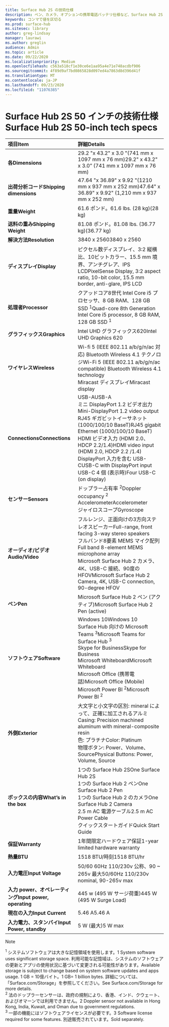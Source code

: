 ```yaml
---
title: Surface Hub 2S の技術仕様
description: ペン、カメラ、オプションの携帯電話バッテリ仕様など、Surface Hub 2S の技術仕様を表示します。
keywords: コンマで値を区切る
ms.prod: surface-hub
ms.sitesec: library
author: greg-lindsay
manager: laurawi
ms.author: greglin
audience: Admin
ms.topic: article
ms.date: 09/22/2020
ms.localizationpriority: Medium
ms.openlocfilehash: c563a518cf1e30ce6e1aa95a4e71e748acdbf906
ms.sourcegitcommit: 4f89d9af7bd0865828d097ed4a7863d8d396d41f
ms.translationtype: MT
ms.contentlocale: ja-JP
ms.lasthandoff: 09/23/2020
ms.locfileid: "11076385"
---
```

# <span data-ttu-id="c4504-104">Surface Hub 2S 50 インチの技術仕様</span><span class="sxs-lookup"><span data-stu-id="c4504-104">Surface Hub 2S 50-inch tech specs</span></span>

|**<span data-ttu-id="c4504-105">項目</span><span class="sxs-lookup"><span data-stu-id="c4504-105">Item</span></span>**|**<span data-ttu-id="c4504-106">詳細</span><span class="sxs-lookup"><span data-stu-id="c4504-106">Details</span></span>**|
|:------ |:--------- |
|**<span data-ttu-id="c4504-107">各</span><span class="sxs-lookup"><span data-stu-id="c4504-107">Dimensions</span></span>**| <span data-ttu-id="c4504-108">29.2 "x 43.2" x 3.0 "(741 mm x 1097 mm x 76 mm)</span><span class="sxs-lookup"><span data-stu-id="c4504-108">29.2" x 43.2" x 3.0” (741 mm x 1097 mm x 76 mm)</span></span> |
|**<span data-ttu-id="c4504-109">出荷分析コード</span><span class="sxs-lookup"><span data-stu-id="c4504-109">Shipping dimensions</span></span>**| <span data-ttu-id="c4504-110">47.64 "x 36.89" x 9.92 "(1210 mm x 937 mm x 252 mm)</span><span class="sxs-lookup"><span data-stu-id="c4504-110">47.64" x 36.89" x 9.92" (1,210 mm x 937 mm x 252 mm)</span></span>|
|**<span data-ttu-id="c4504-111">重量</span><span class="sxs-lookup"><span data-stu-id="c4504-111">Weight</span></span>**| <span data-ttu-id="c4504-112">61.6 ポンド。</span><span class="sxs-lookup"><span data-stu-id="c4504-112">61.6 lbs.</span></span> <span data-ttu-id="c4504-113">(28 kg)</span><span class="sxs-lookup"><span data-stu-id="c4504-113">(28 kg)</span></span> |
|**<span data-ttu-id="c4504-114">送料の重み</span><span class="sxs-lookup"><span data-stu-id="c4504-114">Shipping Weight</span></span>**| <span data-ttu-id="c4504-115">81.08 ポンド。</span><span class="sxs-lookup"><span data-stu-id="c4504-115">81.08 lbs.</span></span> <span data-ttu-id="c4504-116">(36.77 kg)</span><span class="sxs-lookup"><span data-stu-id="c4504-116">(36.77 kg)</span></span> |
|**<span data-ttu-id="c4504-117">解決方法</span><span class="sxs-lookup"><span data-stu-id="c4504-117">Resolution</span></span>**| <span data-ttu-id="c4504-118">3840 x 2560</span><span class="sxs-lookup"><span data-stu-id="c4504-118">3840 x 2560</span></span> |
|**<span data-ttu-id="c4504-119">ディスプレイ</span><span class="sxs-lookup"><span data-stu-id="c4504-119">Display</span></span>**| <span data-ttu-id="c4504-120">ピクセル数ディスプレイ、3:2 縦横比、10ビットカラー、15.5 mm 境界、アンチグレア、IPS LCD</span><span class="sxs-lookup"><span data-stu-id="c4504-120">PixelSense Display, 3:2 aspect ratio, 10-bit color, 15.5 mm border, anti-glare, IPS LCD</span></span> |
|**<span data-ttu-id="c4504-121">処理者</span><span class="sxs-lookup"><span data-stu-id="c4504-121">Processor</span></span>**| <span data-ttu-id="c4504-122">クアッドコア8世代 Intel Core i5 プロセッサ、8 GB RAM、128 GB SSD <sup> 1</span><span class="sxs-lookup"><span data-stu-id="c4504-122">Quad-core 8th Generation Intel Core i5 processor, 8 GB RAM, 128 GB SSD <sup>1</span></span></sup> |
|**<span data-ttu-id="c4504-123">グラフィックス</span><span class="sxs-lookup"><span data-stu-id="c4504-123">Graphics</span></span>**| <span data-ttu-id="c4504-124">Intel UHD グラフィックス620</span><span class="sxs-lookup"><span data-stu-id="c4504-124">Intel UHD Graphics 620</span></span> |
|**<span data-ttu-id="c4504-125">ワイヤレス</span><span class="sxs-lookup"><span data-stu-id="c4504-125">Wireless</span></span>**| <span data-ttu-id="c4504-126">Wi-fi 5 (IEEE 802.11 a/b/g/n/ac 対応) Bluetooth Wireless 4.1 テクノロジ</span><span class="sxs-lookup"><span data-stu-id="c4504-126">Wi-Fi 5 (IEEE 802.11 a/b/g/n/ac compatible) Bluetooth Wireless 4.1 technology</span></span> <br> <span data-ttu-id="c4504-127">Miracast ディスプレイ</span><span class="sxs-lookup"><span data-stu-id="c4504-127">Miracast display</span></span> |
|**<span data-ttu-id="c4504-128">Connections</span><span class="sxs-lookup"><span data-stu-id="c4504-128">Connections</span></span>**| <span data-ttu-id="c4504-129">USB-A</span><span class="sxs-lookup"><span data-stu-id="c4504-129">USB-A</span></span> <br> <span data-ttu-id="c4504-130">ミニ DisplayPort 1.2 ビデオ出力</span><span class="sxs-lookup"><span data-stu-id="c4504-130">Mini-DisplayPort 1.2 video output</span></span> <br> <span data-ttu-id="c4504-131">RJ45 ギガビットイーサネット (1000/100/10 BaseT)</span><span class="sxs-lookup"><span data-stu-id="c4504-131">RJ45 gigabit Ethernet (1000/100/10 BaseT)</span></span> <br> <span data-ttu-id="c4504-132">HDMI ビデオ入力 (HDMI 2.0、HDCP 2.2/1.4)</span><span class="sxs-lookup"><span data-stu-id="c4504-132">HDMI video input (HDMI 2.0, HDCP 2.2 /1.4)</span></span> <br> <span data-ttu-id="c4504-133">DisplayPort 入力を含む USB-C</span><span class="sxs-lookup"><span data-stu-id="c4504-133">USB-C with DisplayPort input</span></span> <br> <span data-ttu-id="c4504-134">USB-C 4 個 (表示時)</span><span class="sxs-lookup"><span data-stu-id="c4504-134">Four USB-C (on display)</span></span> |
|**<span data-ttu-id="c4504-135">センサー</span><span class="sxs-lookup"><span data-stu-id="c4504-135">Sensors</span></span>**| <span data-ttu-id="c4504-136">ドップラー占有率 <sup> 2</span><span class="sxs-lookup"><span data-stu-id="c4504-136">Doppler occupancy <sup>2</span></span></sup> <br> <span data-ttu-id="c4504-137">Accelerometer</span><span class="sxs-lookup"><span data-stu-id="c4504-137">Accelerometer</span></span> <br> <span data-ttu-id="c4504-138">ジャイロスコープ</span><span class="sxs-lookup"><span data-stu-id="c4504-138">Gyroscope</span></span> |
|**<span data-ttu-id="c4504-139">オーディオ/ビデオ</span><span class="sxs-lookup"><span data-stu-id="c4504-139">Audio/Video</span></span>**| <span data-ttu-id="c4504-140">フルレンジ、正面向けの3方向ステレオスピーカー</span><span class="sxs-lookup"><span data-stu-id="c4504-140">Full-range, front facing 3-way stereo speakers</span></span> <br> <span data-ttu-id="c4504-141">フルバンド8要素 MEMS マイク配列</span><span class="sxs-lookup"><span data-stu-id="c4504-141">Full band 8-element MEMS microphone array</span></span> <br> <span data-ttu-id="c4504-142">Microsoft Surface Hub 2 カメラ、4K、USB-C 接続、90度の HFOV</span><span class="sxs-lookup"><span data-stu-id="c4504-142">Microsoft Surface Hub 2 Camera, 4K, USB-C connection, 90-degree HFOV</span></span> |
|**<span data-ttu-id="c4504-143">ペン</span><span class="sxs-lookup"><span data-stu-id="c4504-143">Pen</span></span>**| <span data-ttu-id="c4504-144">Microsoft Surface Hub 2 ペン (アクティブ)</span><span class="sxs-lookup"><span data-stu-id="c4504-144">Microsoft Surface Hub 2 Pen (active)</span></span> |
|**<span data-ttu-id="c4504-145">ソフトウェア</span><span class="sxs-lookup"><span data-stu-id="c4504-145">Software</span></span>**| <span data-ttu-id="c4504-146">Windows 10</span><span class="sxs-lookup"><span data-stu-id="c4504-146">Windows 10</span></span> <br> <span data-ttu-id="c4504-147">Surface Hub 向けの Microsoft Teams <sup> 3</span><span class="sxs-lookup"><span data-stu-id="c4504-147">Microsoft Teams for Surface Hub <sup>3</span></span></sup> <br> <span data-ttu-id="c4504-148">Skype for Business</span><span class="sxs-lookup"><span data-stu-id="c4504-148">Skype for Business</span></span> <br> <span data-ttu-id="c4504-149">Microsoft Whiteboard</span><span class="sxs-lookup"><span data-stu-id="c4504-149">Microsoft Whiteboard</span></span> <br> <span data-ttu-id="c4504-150">Microsoft Office (携帯電話)</span><span class="sxs-lookup"><span data-stu-id="c4504-150">Microsoft Office (Mobile)</span></span> <br> <span data-ttu-id="c4504-151">Microsoft Power BI <sup> 2</span><span class="sxs-lookup"><span data-stu-id="c4504-151">Microsoft Power BI <sup>2</span></span></sup> |
|**<span data-ttu-id="c4504-152">外側</span><span class="sxs-lookup"><span data-stu-id="c4504-152">Exterior</span></span>**| <span data-ttu-id="c4504-153">大文字と小文字の区別: mineral によって、正確に加工されるアルミ</span><span class="sxs-lookup"><span data-stu-id="c4504-153">Casing: Precision machined aluminum with mineral-composite resin</span></span> <br> <span data-ttu-id="c4504-154">色: プラチナ</span><span class="sxs-lookup"><span data-stu-id="c4504-154">Color: Platinum</span></span> <br> <span data-ttu-id="c4504-155">物理ボタン: Power、Volume、Source</span><span class="sxs-lookup"><span data-stu-id="c4504-155">Physical Buttons: Power, Volume, Source</span></span> |
|**<span data-ttu-id="c4504-156">ボックスの内容</span><span class="sxs-lookup"><span data-stu-id="c4504-156">What’s in the box</span></span>**| <span data-ttu-id="c4504-157">1つの Surface Hub 2S</span><span class="sxs-lookup"><span data-stu-id="c4504-157">One Surface Hub 2S</span></span> <br> <span data-ttu-id="c4504-158">1つの Surface Hub 2 ペン</span><span class="sxs-lookup"><span data-stu-id="c4504-158">One Surface Hub 2 Pen</span></span>  <br> <span data-ttu-id="c4504-159">1つの Surface Hub 2 のカメラ</span><span class="sxs-lookup"><span data-stu-id="c4504-159">One Surface Hub 2 Camera</span></span> <br> <span data-ttu-id="c4504-160">2.5 m AC 電源ケーブル</span><span class="sxs-lookup"><span data-stu-id="c4504-160">2.5 m AC Power Cable</span></span> <br> <span data-ttu-id="c4504-161">クイックスタートガイド</span><span class="sxs-lookup"><span data-stu-id="c4504-161">Quick Start Guide</span></span> |
|**<span data-ttu-id="c4504-162">保証</span><span class="sxs-lookup"><span data-stu-id="c4504-162">Warranty</span></span>**| <span data-ttu-id="c4504-163">1年間限定ハードウェア保証</span><span class="sxs-lookup"><span data-stu-id="c4504-163">1-year limited hardware warranty</span></span> |
|**<span data-ttu-id="c4504-164">熱量</span><span class="sxs-lookup"><span data-stu-id="c4504-164">BTU</span></span>**| <span data-ttu-id="c4504-165">1518 BTU/時刻</span><span class="sxs-lookup"><span data-stu-id="c4504-165">1518 BTU/hr</span></span> |
|**<span data-ttu-id="c4504-166">入力電圧</span><span class="sxs-lookup"><span data-stu-id="c4504-166">Input Voltage</span></span>**| <span data-ttu-id="c4504-167">50/60 60Hz 110/230v 公称、90 ~ 265v 最大</span><span class="sxs-lookup"><span data-stu-id="c4504-167">50/60Hz 110/230v nominal, 90-265v max</span></span> |
|**<span data-ttu-id="c4504-168">入力 power、オペレーティング</span><span class="sxs-lookup"><span data-stu-id="c4504-168">Input power, operating</span></span>**| <span data-ttu-id="c4504-169">445 w (495 W サージ荷重)</span><span class="sxs-lookup"><span data-stu-id="c4504-169">445 W (495 W Surge Load)</span></span> |
|**<span data-ttu-id="c4504-170">現在の入力</span><span class="sxs-lookup"><span data-stu-id="c4504-170">Input Current</span></span>**| <span data-ttu-id="c4504-171">5.46 A</span><span class="sxs-lookup"><span data-stu-id="c4504-171">5.46 A</span></span> |
|**<span data-ttu-id="c4504-172">入力電力、スタンバイ</span><span class="sxs-lookup"><span data-stu-id="c4504-172">Input Power, standby</span></span>**| <span data-ttu-id="c4504-173">5 W (最大)</span><span class="sxs-lookup"><span data-stu-id="c4504-173">5 W max</span></span>  |

> [!NOTE]
> <sup><span data-ttu-id="c4504-174">1 </sup> システムソフトウェアは大きな記憶領域を使用します。</span><span class="sxs-lookup"><span data-stu-id="c4504-174">1</sup> System software uses significant storage space.</span></span> <span data-ttu-id="c4504-175">利用可能な記憶域は、システムのソフトウェアの更新とアプリの使用状況に基づいて変更される可能性があります。</span><span class="sxs-lookup"><span data-stu-id="c4504-175">Available storage is subject to change based on system software updates and apps usage.</span></span> <span data-ttu-id="c4504-176">1 GB = 10億バイト。</span><span class="sxs-lookup"><span data-stu-id="c4504-176">1 GB= 1 billion bytes.</span></span> <span data-ttu-id="c4504-177">詳細については、「Surface.com/Storage」を参照してください。</span><span class="sxs-lookup"><span data-stu-id="c4504-177">See Surface.com/Storage for more details.</span></span> <br> <sup><span data-ttu-id="c4504-178">2 </sup> 法のドップラーセンサーは、政府の規制により、香港、インド、クウェート、およびオマーンでは利用できません。</span><span class="sxs-lookup"><span data-stu-id="c4504-178">2</sup> Doppler sensor not available in Hong Kong, India, Kuwait, and Oman  due to government regulations.</span></span>
<br> <sup><span data-ttu-id="c4504-179">3 </sup> 一部の機能にはソフトウェアライセンスが必要です。</span><span class="sxs-lookup"><span data-stu-id="c4504-179">3</sup> Software license required for some features.</span></span> <span data-ttu-id="c4504-180">別途販売されています。</span><span class="sxs-lookup"><span data-stu-id="c4504-180">Sold separately.</span></span><br> 
